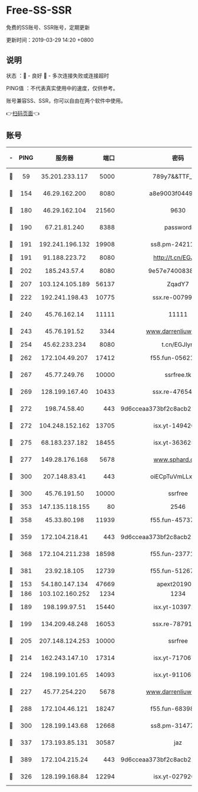 # Free-SS-SSR

免费的SS账号、SSR账号，定期更新

更新时间：2019-03-29 14:20 +0800

## 说明

状态     ：🙂 - 良好 🙁 - 多次连接失败或连接超时

PING值   ：不代表真实使用中的速度，仅供参考。

账号兼容SS、SSR，你可以自由在两个软件中使用。

👉[扫码页面](https://liesauer.github.io/Free-SS-SSR/)👈

## 账号

|-|PING|服务器|端口|密码|加密方式|区域|
|:----:|:----:|:-----:|-----:|:----:|:----:|:----:|
|🙂|59|35.201.233.117|5000|789y7&&TTF_+><|aes-256-cfb|US|
|🙂|154|46.29.162.200|8080|a8e9003f0449cea5|chacha20-ietf|RU|
|🙂|180|46.29.162.104|21560|9630|aes-128-ctr|RU|
|🙂|190|67.21.81.240|8388|password|aes-256-cfb|US|
|🙂|191|192.241.196.132|19908|ss8.pm-24211927|aes-256-cfb|US|
|🙂|191|91.188.223.72|8080|http://t.cn/EGJIyrl|rc4-md5|RU|
|🙂|202|185.243.57.4|8080|9e57e7400838a01e|chacha20-ietf|US|
|🙂|207|103.124.105.189|56137|ZqadY7|chacha20|US|
|🙂|222|192.241.198.43|10775|ssx.re-00799891|aes-256-cfb|US|
|🙂|240|45.76.162.14|11111|11111|aes-256-cfb|SG|
|🙂|243|45.76.191.52|3344|www.darrenliuwei.com|aes-256-cfb|JP|
|🙂|254|45.62.233.234|8080|t.cn/EGJIyrl|rc4-md5|CA|
|🙂|262|172.104.49.207|17412|f55.fun-05621205|aes-256-cfb|SG|
|🙂|267|45.77.249.76|10000|ssrfree.tk|aes-256-cfb|SG|
|🙂|269|128.199.167.40|10433|ssx.re-47654308|aes-256-cfb|SG|
|🙂|272|198.74.58.40|443|9d6cceaa373bf2c8acb22e60b6a58be6|aes-256-cfb|US|
|🙂|272|104.248.152.162|13705|isx.yt-14942092|aes-256-cfb|SG|
|🙂|275|68.183.237.182|18455|isx.yt-36362513|aes-256-cfb|SG|
|🙂|277|149.28.176.168|5678|www.sphard.com|aes-256-cfb|AU|
|🙂|300|207.148.83.41|443|oiECpTuVmLLxk4Ts|aes-256-cfb|AU|
|🙂|300|45.76.191.50|10000|ssrfree|aes-256-cfb|SG|
|🙂|353|147.135.118.155|80|2546|chacha20|US|
|🙂|358|45.33.80.198|11939|f55.fun-45737908|aes-256-cfb|US|
|🙂|359|172.104.218.41|443|9d6cceaa373bf2c8acb22e60b6a58be6|aes-256-cfb|US|
|🙂|368|172.104.211.238|18598|f55.fun-23771534|aes-256-cfb|US|
|🙂|381|23.92.18.105|12739|f55.fun-51267989|aes-256-cfb|US|
|🙂|153|54.180.147.134|47669|apext2019001|chacha20|KR|
|🙂|186|103.102.160.252|1234|1234|rc4-md5|JP|
|🙂|189|198.199.97.51|15440|isx.yt-10397236|aes-256-cfb|US|
|🙂|199|134.209.48.248|16053|ssx.re-78791809|aes-256-cfb|US|
|🙂|205|207.148.124.253|10000|ssrfree|aes-256-cfb|SG|
|🙂|214|162.243.147.10|17314|isx.yt-71706749|aes-256-cfb|US|
|🙂|224|198.199.101.65|14093|isx.yt-91106596|aes-256-cfb|US|
|🙂|227|45.77.254.220|5678|www.darrenliuwei.com|aes-256-cfb|SG|
|🙂|288|172.104.46.121|18247|f55.fun-68398451|aes-256-cfb|SG|
|🙂|300|128.199.143.68|12668|ss8.pm-31477176|aes-256-cfb|SG|
|🙂|337|173.193.85.131|30587|jaz|aes-256-cfb|US|
|🙂|389|172.104.215.24|443|9d6cceaa373bf2c8acb22e60b6a58be6|aes-256-cfb|US|
|🙁|326|128.199.168.84|12294|isx.yt-02792021|aes-256-cfb|SG|
